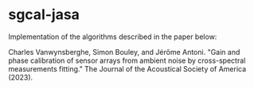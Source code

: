 # sgcal-jasa

Implementation of the algorithms described in the paper below:

Charles Vanwynsberghe, Simon Bouley, and Jérôme Antoni. "Gain and phase calibration of sensor arrays from ambient noise by cross-spectral measurements fitting." The Journal of the Acoustical Society of America (2023).